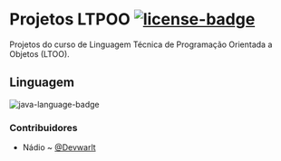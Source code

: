 # Projetos LTPOO [![license-badge]][license]
Projetos do curso de Linguagem Técnica de Programação Orientada a Objetos (LTOO).

## Linguagem
![java-language-badge]

### Contribuidores
- Nádio ~ [@Devwarlt](https://github.com/Devwarlt)

[java-language-badge]: https://img.shields.io/badge/Java-red?logo=java&style=plastic

[license-badge]: https://img.shields.io/badge/MIT-gray?style=plastic
[license]: /LICENSE
